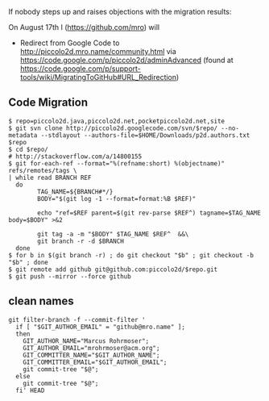 If nobody steps up and raises objections with the migration results:

On August 17th I (https://github.com/mro) will

- Redirect from Google Code to http://piccolo2d.mro.name/community.html via https://code.google.com/p/piccolo2d/adminAdvanced (found at https://code.google.com/p/support-tools/wiki/MigratingToGitHub#URL_Redirection)

## Code Migration

    $ repo=piccolo2d.java,piccolo2d.net,pocketpiccolo2d.net,site
    $ git svn clone http://piccolo2d.googlecode.com/svn/$repo/ --no-metadata --stdlayout --authors-file=$HOME/Downloads/p2d.authors.txt $repo
    $ cd $repo/
    # http://stackoverflow.com/a/14800155
    $ git for-each-ref --format="%(refname:short) %(objectname)" refs/remotes/tags \
    | while read BRANCH REF
      do
            TAG_NAME=${BRANCH#*/}
            BODY="$(git log -1 --format=format:%B $REF)"

            echo "ref=$REF parent=$(git rev-parse $REF^) tagname=$TAG_NAME body=$BODY" >&2

            git tag -a -m "$BODY" $TAG_NAME $REF^  &&\
            git branch -r -d $BRANCH
      done
    $ for b in $(git branch -r) ; do git checkout "$b" ; git checkout -b "$b" ; done 
    $ git remote add github git@github.com:piccolo2d/$repo.git
    $ git push --mirror --force github

## clean names

    git filter-branch -f --commit-filter '
      if [ "$GIT_AUTHOR_EMAIL" = "github@mro.name" ];
      then
        GIT_AUTHOR_NAME="Marcus Rohrmoser";
        GIT_AUTHOR_EMAIL="mrohrmoser@acm.org";
        GIT_COMMITTER_NAME="$GIT_AUTHOR_NAME";
        GIT_COMMITTER_EMAIL="$GIT_AUTHOR_EMAIL";
        git commit-tree "$@";
      else
        git commit-tree "$@";
      fi' HEAD
